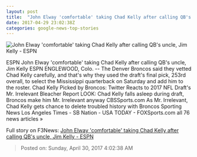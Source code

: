 ```yaml
---
layout: post
title:  "John Elway 'comfortable' taking Chad Kelly after calling QB's uncle, Jim Kelly - ESPN"
date: 2017-04-29 23:02:38Z
categories: google-news-top-stories
---
```


![John Elway 'comfortable' taking Chad Kelly after calling QB's uncle, Jim Kelly - ESPN](http://a1.espncdn.com/combiner/i?img=%2Fphoto%2F2017%2F0429%2Fr205309_1296x729_16%2D9.jpg)

ESPN John Elway 'comfortable' taking Chad Kelly after calling QB's uncle, Jim Kelly ESPN ENGLEWOOD, Colo. -- The Denver Broncos said they vetted Chad Kelly carefully, and that's why they used the draft's final pick, 253rd overall, to select the Mississippi quarterback on Saturday and add him to the roster. Chad Kelly Picked by Broncos: Twitter Reacts to 2017 NFL Draft's Mr. Irrelevant Bleacher Report LOOK: Chad Kelly falls asleep during draft, Broncos make him Mr. Irrelevant anyway CBSSports.com As Mr. Irrelevant, Chad Kelly gets chance to delete troubled history with Broncos Sporting News Los Angeles Times - SB Nation - USA TODAY - FOXSports.com all 76 news articles »


Full story on F3News: [John Elway 'comfortable' taking Chad Kelly after calling QB's uncle, Jim Kelly - ESPN](http://www.f3nws.com/n/AgJtSD)

> Posted on: Sunday, April 30, 2017 4:02:38 AM
